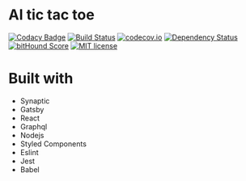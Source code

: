 # AI tic tac toe

[![Codacy Badge](https://api.codacy.com/project/badge/Grade/0b3a917c0cb9433cb12eec33b989c723)](https://www.codacy.com/app/angeloocana/tic-tac-toe-ai?utm_source=github.com&utm_medium=referral&utm_content=angeloocana/tic-tac-toe-ai&utm_campaign=badger)
[![Build Status](https://travis-ci.org/angeloocana/tic-tac-toe-ai.svg)](https://travis-ci.org/angeloocana/tic-tac-toe-ai)
[![codecov.io](http://codecov.io/github/angeloocana/tic-tac-toe-ai/coverage.svg)](http://codecov.io/github/angeloocana/tic-tac-toe-ai)
[![Dependency Status](https://gemnasium.com/angeloocana/tic-tac-toe-ai.svg)](https://gemnasium.com/angeloocana/tic-tac-toe-ai)
[![bitHound Score](https://www.bithound.io/github/gotwarlost/istanbul/badges/score.svg)](https://www.bithound.io/github/angeloocana/tic-tac-toe-ai)
[![MIT license](http://img.shields.io/badge/license-MIT-brightgreen.svg)](http://opensource.org/licenses/MIT)


# Built with

- Synaptic
- Gatsby
- React
- Graphql
- Nodejs
- Styled Components
- Eslint
- Jest
- Babel
